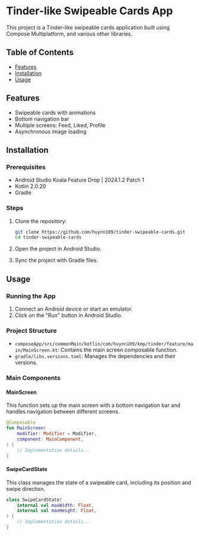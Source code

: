 # Tinder-like Swipeable Cards App

This project is a Tinder-like swipeable cards application built using Compose Multiplatform, and various other libraries.

## Table of Contents

- [Features](#features)
- [Installation](#installation)
- [Usage](#usage)

## Features

- Swipeable cards with animations
- Bottom navigation bar
- Multiple screens: Feed, Liked, Profile
- Asynchronous image loading

## Installation

### Prerequisites

- Android Studio Koala Feature Drop | 2024.1.2 Patch 1
- Kotlin 2.0.20
- Gradle

### Steps

1. Clone the repository:
    ```sh
    git clone https://github.com/huynn109/tinder-swipeable-cards.git
    cd tinder-swipeable-cards
    ```

2. Open the project in Android Studio.

3. Sync the project with Gradle files.

## Usage

### Running the App

1. Connect an Android device or start an emulator.
2. Click on the "Run" button in Android Studio.

### Project Structure

- `composeApp/src/commonMain/kotlin/com/huynn109/kmp/tinder/feature/main/MainScreen.kt`: Contains the main screen composable function.
- `gradle/libs.versions.toml`: Manages the dependencies and their versions.

### Main Components

#### MainScreen
This function sets up the main screen with a bottom navigation bar and handles navigation between different screens.

```kotlin
@Composable
fun MainScreen(
    modifier: Modifier = Modifier,
    component: MainComponent,
) {
    // Implementation details...
}

```
#### SwipeCardState
This class manages the state of a swipeable card, including its position and swipe direction.
```kotlin
class SwipeCardState(
    internal val maxWidth: Float,
    internal val maxHeight: Float,
) {
    // Implementation details...
}

```

